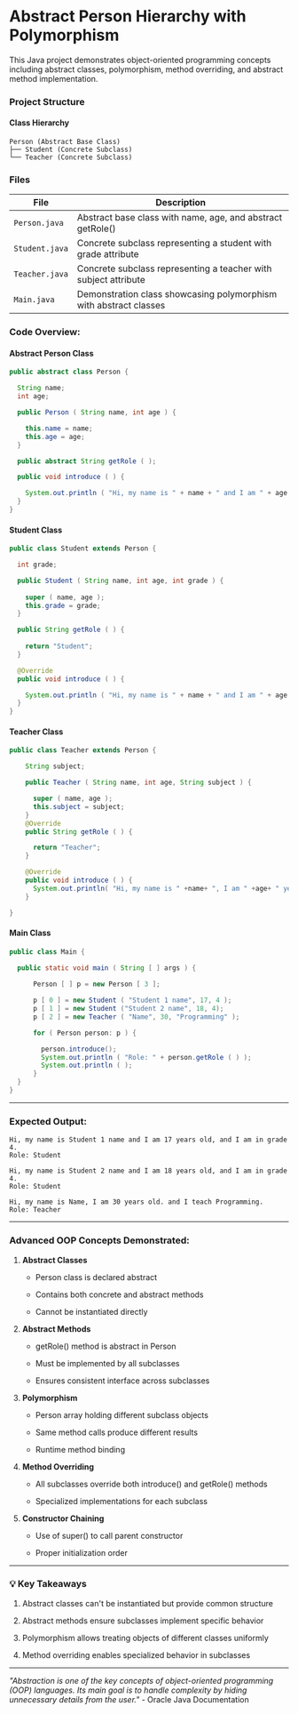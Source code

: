 
# Abstract Person Hierarchy with Polymorphism

This Java project demonstrates object-oriented programming concepts including abstract classes, polymorphism, method overriding, and abstract method implementation.

### Project Structure

#### Class Hierarchy
```text
Person (Abstract Base Class)  
├── Student (Concrete Subclass)  
└── Teacher (Concrete Subclass)
```


### Files
| File | Description |
|------|-------------|
| `Person.java` | Abstract base class with name, age, and abstract getRole() |
| `Student.java` | Concrete subclass representing a student with grade attribute |
| `Teacher.java` | Concrete subclass representing a teacher with subject attribute |
| `Main.java` | Demonstration class showcasing polymorphism with abstract classes |

### Code Overview:

#### Abstract Person Class
```java
public abstract class Person {

  String name;
  int age;

  public Person ( String name, int age ) {

    this.name = name;
    this.age = age;
  }

  public abstract String getRole ( );

  public void introduce ( ) {

    System.out.println ( "Hi, my name is " + name + " and I am " + age + " years old." );
  }
}
```

#### Student Class

```java
public class Student extends Person {

  int grade;

  public Student ( String name, int age, int grade ) {
    
    super ( name, age );
    this.grade = grade;
  }

  public String getRole ( ) {
    
    return "Student";
  }

  @Override
  public void introduce ( ) {

    System.out.println ( "Hi, my name is " + name + " and I am " + age + " years old, and I am in grade " +grade+ "." );
  }
}
```

#### Teacher Class

```java
public class Teacher extends Person {

    String subject;

    public Teacher ( String name, int age, String subject ) {

      super ( name, age );
      this.subject = subject;
    }
    @Override
    public String getRole ( ) {

      return "Teacher";
    }

    @Override
    public void introduce ( ) {
      System.out.println( "Hi, my name is " +name+ ", I am " +age+ " years old. and I teach " +subject+ "." );
    }

}
```

#### Main Class

```java
public class Main {
    
  public static void main ( String [ ] args ) {

      Person [ ] p = new Person [ 3 ];

      p [ 0 ] = new Student ( "Student 1 name", 17, 4 );
      p [ 1 ] = new Student ("Student 2 name", 18, 4);
      p [ 2 ] = new Teacher ( "Name", 30, "Programming" );

      for ( Person person: p ) {

        person.introduce();
        System.out.println ( "Role: " + person.getRole ( ) );
        System.out.println ( );
      }
  }
}
```
---
### Expected Output:

```text
Hi, my name is Student 1 name and I am 17 years old, and I am in grade 4.
Role: Student

Hi, my name is Student 2 name and I am 18 years old, and I am in grade 4.
Role: Student

Hi, my name is Name, I am 30 years old. and I teach Programming.
Role: Teacher
```
---

### Advanced OOP Concepts Demonstrated:

1.  **Abstract Classes**
    
    -   Person class is declared abstract
        
    -   Contains both concrete and abstract methods
        
    -   Cannot be instantiated directly
        
2.  **Abstract Methods**
    
    -   getRole() method is abstract in Person
        
    -   Must be implemented by all subclasses
        
    -   Ensures consistent interface across subclasses
        
3.  **Polymorphism**
    
    -   Person array holding different subclass objects
        
    -   Same method calls produce different results
        
    -   Runtime method binding
        
4.  **Method Overriding**
    
    -   All subclasses override both introduce() and getRole() methods
        
    -   Specialized implementations for each subclass
        
5.  **Constructor Chaining**
    
    -   Use of super() to call parent constructor
        
    -   Proper initialization order
---
### 💡 Key Takeaways

1.  Abstract classes can't be instantiated but provide common structure
    
2.  Abstract methods ensure subclasses implement specific behavior
    
3.  Polymorphism allows treating objects of different classes uniformly
    
4.  Method overriding enables specialized behavior in subclasses
---
_"Abstraction is one of the key concepts of object-oriented programming (OOP) languages. Its main goal is to handle complexity by hiding unnecessary details from the user."_ - Oracle Java Documentation
